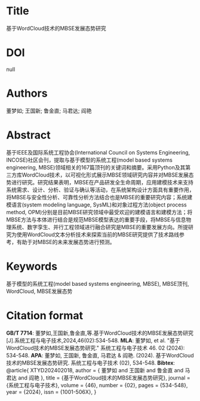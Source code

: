 # Title

基于WordCloud技术的MBSE发展态势研究

# DOI

null

# Authors

董梦如; 王国新; 鲁金直; 马君达; 阎艳

# Abstract

基于IEEE及国际系统工程协会(International Council on Systems Engineering, INCOSE)社区会刊，提取与基于模型的系统工程(model based systems engineering, MBSE)领域相关的167篇顶刊的关键词和摘要。采用Python及其第三方库WordCloud技术，以可视化形式展示MBSE领域研究内容并对MBSE发展态势进行研究。研究结果表明，MBSE在产品研发全生命周期，应用建模技术来支持系统需求、设计、分析、验证与确认等活动，在系统架构设计方面具有重要作用，将MBSE与安全性分析、可靠性分析方法结合也是MBSE的重要研究内容；系统建模语言(system modeling language, SysML)和对象过程方法(object process method, OPM)分别是目前MBSE研究领域中最受欢迎的建模语言和建模方法；将MBSE方法与本体进行结合是规范MBSE模型表达的重要手段，将MBSE与信息物理系统、数字孪生、并行工程领域进行融合研究是MBSE的重要发展方向。所提研究为使用WordCloud文本分析技术来探索当前的MBSE研究提供了技术路线参考，有助于对MBSE的未来发展态势进行预测。 

# Keywords

基于模型的系统工程(model based systems engineering, MBSE), MBSE顶刊, WordCloud, MBSE发展态势

# Citation format

**GB/T 7714**: 董梦如,王国新,鲁金直,等.基于WordCloud技术的MBSE发展态势研究[J].系统工程与电子技术,2024,46(02):534-548.
**MLA**: 董梦如, et al. "基于WordCloud技术的MBSE发展态势研究." 系统工程与电子技术 46. 02 (2024): 534-548.
**APA**: 董梦如, 王国新, 鲁金直, 马君达 &  阎艳. (2024). 基于WordCloud技术的MBSE发展态势研究. 系统工程与电子技术 (02), 534-548.
**Bibtex**:
@article{ XTYD202402018,
author = { 董梦如 and  王国新 and  鲁金直 and  马君达 and  阎艳 },
title = {基于WordCloud技术的MBSE发展态势研究},
journal = {系统工程与电子技术},
volume = {46},
number = {02},
pages = {534-548},
year = {2024},
issn = {1001-506X},
}

